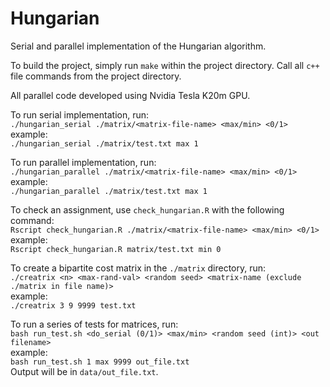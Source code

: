 # Hungarian
Serial and parallel implementation of the Hungarian algorithm.  

To build the project, simply run `make` within the project directory. Call all `c++` file commands from the project directory.  

All parallel code developed using Nvidia Tesla K20m GPU.  

To run serial implementation, run:  
```./hungarian_serial ./matrix/<matrix-file-name> <max/min> <0/1>```  
example:  
```./hungarian_serial ./matrix/test.txt max 1```  

To run parallel implementation, run:  
```./hungarian_parallel ./matrix/<matrix-file-name> <max/min> <0/1>```  
example:  
```./hungarian_parallel ./matrix/test.txt max 1```  

To check an assignment, use `check_hungarian.R` with the following command:  
```Rscript check_hungarian.R ./matrix/<matrix-file-name> <max/min> <0/1>```  
example:  
```Rscript check_hungarian.R matrix/test.txt min 0```

To create a bipartite cost matrix in the `./matrix` directory, run:  
```./creatrix <n> <max-rand-val> <random seed> <matrix-name (exclude ./matrix in file name)>```  
example:  
```./creatrix 3 9 9999 test.txt```

To run a series of tests for matrices, run:  
```bash run_test.sh <do_serial (0/1)> <max/min> <random seed (int)> <out filename>```  
example:  
```bash run_test.sh 1 max 9999 out_file.txt```  
Output will be in `data/out_file.txt`. 

